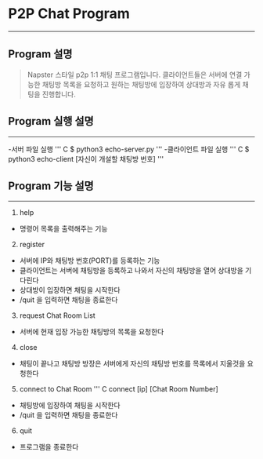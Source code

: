 # P2P Chat Program
---------------
## Program 설명
>Napster 스타일 p2p 1:1 채팅 프로그램입니다.
>클라이언트들은 서버에 연결 가능한 채팅방 목록을
>요청하고 원하는 채팅방에 입장하여 상대방과 자유
>롭게 채팅을 진행합니다.

## Program 실행 설명
---------------
-서버 파일 실행
''' C
$ python3 echo-server.py
'''
-클라이언트 파일 실행
''' C
$ python3 echo-client [자신이 개설할 채팅방 번호]
'''
## Program 기능 설명
---------------
1. help
  - 명령어 목록을 출력해주는 기능
2. register
  - 서버에 IP와 채팅방 번호(PORT)를 등록하는 기능
  - 클라이언트는 서버에 채팅방을 등록하고 나와서 
    자신의 채팅방을 열어 상대방을 기다린다
  - 상대방이 입장하면 채팅을 시작한다
  - /quit 을 입력하면 채팅을 종료한다
3. request Chat Room List
  - 서버에 현재 입장 가능한 채팅방의 목록을 요청한다
4. close
  - 채팅이 끝나고 채팅방 방장은 서버에게
    자신의 채팅방 번호를 목록에서 지울것을 요청한다
5. connect to Chat Room
  ''' C
  connect [ip] [Chat Room Number]
  - 채팅방에 입장하여 채팅을 시작한다
  - /quit 을 입력하면 채팅을 종료한다
6. quit
  - 프로그램을 종료한다
